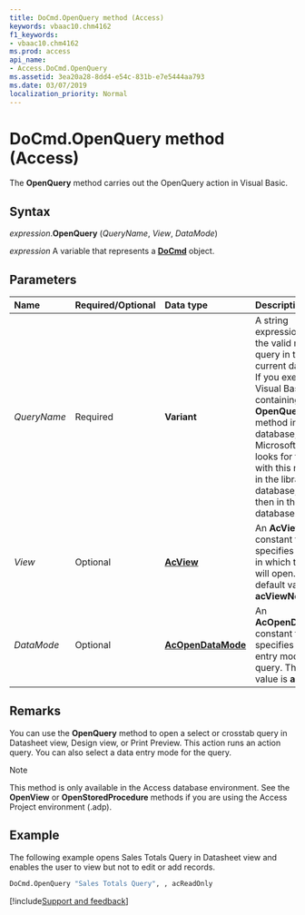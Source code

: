 ```yaml
---
title: DoCmd.OpenQuery method (Access)
keywords: vbaac10.chm4162
f1_keywords:
- vbaac10.chm4162
ms.prod: access
api_name:
- Access.DoCmd.OpenQuery
ms.assetid: 3ea20a28-8dd4-e54c-831b-e7e5444aa793
ms.date: 03/07/2019
localization_priority: Normal
---
```



# DoCmd.OpenQuery method (Access)

The **OpenQuery** method carries out the OpenQuery action in Visual Basic.


## Syntax

_expression_.**OpenQuery** (_QueryName_, _View_, _DataMode_)

_expression_ A variable that represents a **[DoCmd](Access.DoCmd.md)** object.


## Parameters

|Name|Required/Optional|Data type|Description|
|:-----|:-----|:-----|:-----|
| _QueryName_|Required|**Variant**|A string expression that's the valid name of a query in the current database. If you execute Visual Basic code containing the **OpenQuery** method in a library database, Microsoft Access looks for the query with this name first in the library database, and then in the current database.|
| _View_|Optional|**[AcView](Access.AcView.md)**|An **AcView** constant that specifies the view in which the query will open. The default value is **acViewNormal**.|
| _DataMode_|Optional|**[AcOpenDataMode](Access.AcOpenDataMode.md)**|An **AcOpenDataMode** constant that specifies the data entry mode for the query. The default value is **acEdit**.|

## Remarks

You can use the **OpenQuery** method to open a select or crosstab query in Datasheet view, Design view, or Print Preview. This action runs an action query. You can also select a data entry mode for the query.

> [!NOTE] 
> This method is only available in the Access database environment. See the **OpenView** or **OpenStoredProcedure** methods if you are using the Access Project environment (.adp).

## Example

The following example opens Sales Totals Query in Datasheet view and enables the user to view but not to edit or add records.

```vb
DoCmd.OpenQuery "Sales Totals Query", , acReadOnly
```



[!include[Support and feedback](~/includes/feedback-boilerplate.md)]
